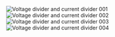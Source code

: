 ![Voltage divider and current divider 001](https://user-images.githubusercontent.com/36342673/128790684-f701f29b-61a8-4f92-95e6-1fa0bd1a80e0.jpg)
![Voltage divider and current divider 002](https://user-images.githubusercontent.com/36342673/128790755-71b70a23-fd1a-49ca-b15e-daf32ae88533.jpg)
![Voltage divider and current divider 003](https://user-images.githubusercontent.com/36342673/128790791-8f253855-cb49-4819-88c8-9fc17d1007fa.jpg)
![Voltage divider and current divider 004](https://user-images.githubusercontent.com/36342673/128790809-4ada6538-14da-419c-8d02-d932145e3006.jpg)

